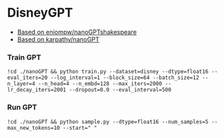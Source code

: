 # DisneyGPT

* [Based on eniompw/nanoGPTshakespeare](https://github.com/eniompw/nanoGPTshakespeare)
* [Based on karpathy/nanoGPT](https://github.com/karpathy/nanoGPT)


### Train GPT
`!cd ./nanoGPT && python train.py --dataset=disney --dtype=float16 --eval_iters=20 --log_interval=1 --block_size=64 --batch_size=12 --n_layer=4 --n_head=4 --n_embd=128 --max_iters=2000 --lr_decay_iters=2001 --dropout=0.0 --eval_interval=500`

### Run GPT

`!cd ./nanoGPT && python sample.py --dtype=float16 --num_samples=5 --max_new_tokens=10 --start=" "`
